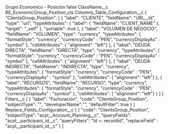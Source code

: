 <?xml version="1.0" encoding="UTF-8"?>
<CustomMetadata xmlns="http://soap.sforce.com/2006/04/metadata" xmlns:xsi="http://www.w3.org/2001/XMLSchema-instance" xmlns:xsd="http://www.w3.org/2001/XMLSchema">
    <label>Grupo Economico - Posición</label>
    <protected>false</protected>
    <values>
        <field>ClassName__c</field>
        <value xsi:type="xsd:string">BE_EconomicGroup_Position_cls</value>
    </values>
    <values>
        <field>Columns_Table_Configuration__c</field>
        <value xsi:type="xsd:string">{
&quot;ClientsGroup_Position&quot;: [
{
&quot;label&quot;: &quot;CLIENTE&quot;,
&quot;fieldName&quot;: &quot;URL__Id&quot;,
&quot;type&quot;: &quot;url&quot;,
&quot;typeAttributes&quot;: {
&quot;label&quot;: {
&quot;fieldName&quot;: &quot;CLIENT_NAME&quot;
},
&quot;target&quot;: &quot;_self&quot;
},
&quot;sortable&quot;: true
}, 
{
&quot;label&quot;: &quot;VOLUMEN DE NEGOCIO&quot;,
&quot;fieldName&quot;: &quot;VOLUMEN&quot;,
&quot;type&quot;: &quot;currency&quot;,
&quot;typeAttributes&quot;: {
&quot;formatStyle&quot;: &quot;currency&quot;,
&quot;currencyCode&quot; : &quot;PEN&quot;,
&quot;currencyDisplayAs&quot; : &quot;symbol&quot; 
},
&quot;cellAttributes&quot;: { &quot;alignment&quot;: &quot;left&quot;} 
},
{
&quot;label&quot;: &quot;DEUDA DIRECTA&quot;,
&quot;fieldName&quot;: &quot;DIRECTA&quot;,
&quot;type&quot;: &quot;currency&quot;,
&quot;typeAttributes&quot;: {
&quot;formatStyle&quot;: &quot;currency&quot;,
&quot;currencyCode&quot; : &quot;PEN&quot;,
&quot;currencyDisplayAs&quot; : &quot;symbol&quot; 
},
&quot;cellAttributes&quot;: { &quot;alignment&quot;: &quot;left&quot;} 
},
{
&quot;label&quot;: &quot;DEUDA INDIRECTA&quot;,
&quot;fieldName&quot;: &quot;INDIRECTA&quot;,
&quot;type&quot;: &quot;currency&quot;,
&quot;typeAttributes&quot;: {
&quot;formatStyle&quot;: &quot;currency&quot;,
&quot;currencyCode&quot; : &quot;PEN&quot;,
&quot;currencyDisplayAs&quot; : &quot;symbol&quot; 
},
&quot;cellAttributes&quot;: { &quot;alignment&quot;: &quot;left&quot;} 
},
{
&quot;label&quot;: &quot;RECURSOS&quot;,
&quot;fieldName&quot;: &quot;RECURSO&quot;,
&quot;type&quot;: &quot;currency&quot;,
&quot;typeAttributes&quot;: {
&quot;formatStyle&quot;: &quot;currency&quot;,
&quot;currencyCode&quot; : &quot;PEN&quot;,
&quot;currencyDisplayAs&quot; : &quot;symbol&quot; 
},
&quot;cellAttributes&quot;: { &quot;alignment&quot;: &quot;left&quot;} 
}
]
}</value>
    </values>
    <values>
        <field>Filters__c</field>
        <value xsi:type="xsd:string">[
{
&quot;label&quot;: &quot;Facturación&quot;,
&quot;code&quot;: &quot;ClientsGroup_Position&quot;,
&quot;sobjectType&quot;: &quot;&quot;,
&quot;developerName&quot;:&quot;&quot;,
&quot;defaultFilter&quot;: true
}
]</value>
    </values>
    <values>
        <field>Replace_Fields_Configuration__c</field>
        <value xsi:type="xsd:string">[
{
&quot;code&quot;: &quot;ClientsGroup_Position&quot;,
&quot;sobjectType&quot;: &quot;acpl__Account_Planning__c&quot;,
&quot;queryFields&quot;: &quot;acpl__participant_id__c&quot;,
&quot;queryFilters&quot;: &quot;Id =: recordId&quot;,
&quot;replaceField&quot; : &quot;acpl__participant_id__c&quot;
}
]</value>
    </values>
</CustomMetadata>
